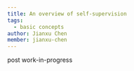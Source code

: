 ```yaml
---
title: An overview of self-supervision
tags:
  - basic concepts
author: Jianxu Chen
member: jianxu-chen
---
```


post work-in-progress
